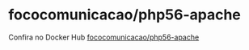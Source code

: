 # fococomunicacao/php56-apache

Confira no Docker Hub [fococomunicacao/php56-apache](https://hub.docker.com/r/fococomunicacao/php56-apache)
